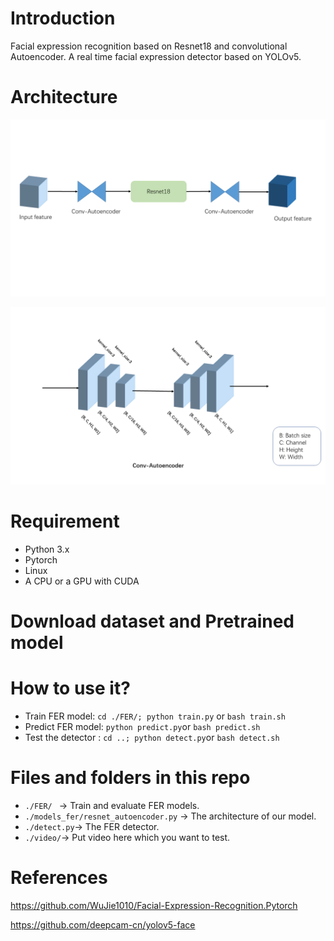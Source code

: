 # Introduction

Facial expression recognition based on Resnet18 and convolutional Autoencoder. A real time facial expression detector based on YOLOv5.

# Architecture

![arch01](./img/arch01.PNG)

![arch02](./img/arch02.PNG)

# Requirement

- Python 3.x
- Pytorch
- Linux
- A CPU or a GPU with CUDA

# Download dataset and Pretrained model

# How to use it?

- Train FER model: `cd ./FER/; python train.py` or `bash train.sh`
- Predict FER model: `python predict.py`or `bash predict.sh`
- Test the detector : `cd ..; python detect.py`or `bash detect.sh`

# Files and folders in this repo

- `./FER/ ` -> Train and evaluate FER models.
- `./models_fer/resnet_autoencoder.py` ->     The architecture of our model.
- `./detect.py`-> The FER detector.
- `./video/`-> Put video here which you want to test.

# References

https://github.com/WuJie1010/Facial-Expression-Recognition.Pytorch

https://github.com/deepcam-cn/yolov5-face

